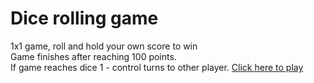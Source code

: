 # Dice rolling game
1x1 game, roll and hold your own score to win <br>
Game finishes after reaching 100 points.<br>
If game reaches dice 1 - control turns to other player.
[Click here to play](https://chopstxx.github.io/dice-rolling/)
